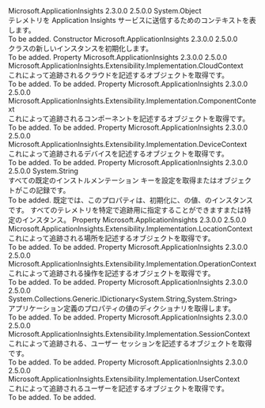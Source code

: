<Type Name="TelemetryContext" FullName="Microsoft.ApplicationInsights.DataContracts.TelemetryContext">
  <TypeSignature Language="C#" Value="public sealed class TelemetryContext" />
  <TypeSignature Language="ILAsm" Value=".class public auto ansi sealed beforefieldinit TelemetryContext extends System.Object" />
  <TypeSignature Language="DocId" Value="T:Microsoft.ApplicationInsights.DataContracts.TelemetryContext" />
  <TypeSignature Language="VB.NET" Value="Public NotInheritable Class TelemetryContext" />
  <TypeSignature Language="F#" Value="type TelemetryContext = class" />
  <AssemblyInfo>
    <AssemblyName>Microsoft.ApplicationInsights</AssemblyName>
    <AssemblyVersion>2.3.0.0</AssemblyVersion>
    <AssemblyVersion>2.5.0.0</AssemblyVersion>
  </AssemblyInfo>
  <Base>
    <BaseTypeName>System.Object</BaseTypeName>
  </Base>
  <Interfaces />
  <Docs>
    <summary>
            テレメトリを Application Insights サービスに送信するためのコンテキストを表します。
            </summary>
    <remarks>To be added.</remarks>
  </Docs>
  <Members>
    <Member MemberName=".ctor">
      <MemberSignature Language="C#" Value="public TelemetryContext ();" />
      <MemberSignature Language="ILAsm" Value=".method public hidebysig specialname rtspecialname instance void .ctor() cil managed" />
      <MemberSignature Language="DocId" Value="M:Microsoft.ApplicationInsights.DataContracts.TelemetryContext.#ctor" />
      <MemberSignature Language="VB.NET" Value="Public Sub New ()" />
      <MemberType>Constructor</MemberType>
      <AssemblyInfo>
        <AssemblyName>Microsoft.ApplicationInsights</AssemblyName>
        <AssemblyVersion>2.3.0.0</AssemblyVersion>
        <AssemblyVersion>2.5.0.0</AssemblyVersion>
      </AssemblyInfo>
      <Parameters />
      <Docs>
        <summary>
            <see cref="T:Microsoft.ApplicationInsights.DataContracts.TelemetryContext" /> クラスの新しいインスタンスを初期化します。
            </summary>
        <remarks>To be added.</remarks>
      </Docs>
    </Member>
    <Member MemberName="Cloud">
      <MemberSignature Language="C#" Value="public Microsoft.ApplicationInsights.Extensibility.Implementation.CloudContext Cloud { get; }" />
      <MemberSignature Language="ILAsm" Value=".property instance class Microsoft.ApplicationInsights.Extensibility.Implementation.CloudContext Cloud" />
      <MemberSignature Language="DocId" Value="P:Microsoft.ApplicationInsights.DataContracts.TelemetryContext.Cloud" />
      <MemberSignature Language="VB.NET" Value="Public ReadOnly Property Cloud As CloudContext" />
      <MemberSignature Language="F#" Value="member this.Cloud : Microsoft.ApplicationInsights.Extensibility.Implementation.CloudContext" Usage="Microsoft.ApplicationInsights.DataContracts.TelemetryContext.Cloud" />
      <MemberType>Property</MemberType>
      <AssemblyInfo>
        <AssemblyName>Microsoft.ApplicationInsights</AssemblyName>
        <AssemblyVersion>2.3.0.0</AssemblyVersion>
        <AssemblyVersion>2.5.0.0</AssemblyVersion>
      </AssemblyInfo>
      <ReturnValue>
        <ReturnType>Microsoft.ApplicationInsights.Extensibility.Implementation.CloudContext</ReturnType>
      </ReturnValue>
      <Docs>
        <summary>
            これによって追跡されるクラウドを記述するオブジェクトを取得<see cref="T:Microsoft.ApplicationInsights.DataContracts.TelemetryContext" />です。
            </summary>
        <value>To be added.</value>
        <remarks>To be added.</remarks>
      </Docs>
    </Member>
    <Member MemberName="Component">
      <MemberSignature Language="C#" Value="public Microsoft.ApplicationInsights.Extensibility.Implementation.ComponentContext Component { get; }" />
      <MemberSignature Language="ILAsm" Value=".property instance class Microsoft.ApplicationInsights.Extensibility.Implementation.ComponentContext Component" />
      <MemberSignature Language="DocId" Value="P:Microsoft.ApplicationInsights.DataContracts.TelemetryContext.Component" />
      <MemberSignature Language="VB.NET" Value="Public ReadOnly Property Component As ComponentContext" />
      <MemberSignature Language="F#" Value="member this.Component : Microsoft.ApplicationInsights.Extensibility.Implementation.ComponentContext" Usage="Microsoft.ApplicationInsights.DataContracts.TelemetryContext.Component" />
      <MemberType>Property</MemberType>
      <AssemblyInfo>
        <AssemblyName>Microsoft.ApplicationInsights</AssemblyName>
        <AssemblyVersion>2.3.0.0</AssemblyVersion>
        <AssemblyVersion>2.5.0.0</AssemblyVersion>
      </AssemblyInfo>
      <ReturnValue>
        <ReturnType>Microsoft.ApplicationInsights.Extensibility.Implementation.ComponentContext</ReturnType>
      </ReturnValue>
      <Docs>
        <summary>
            これによって追跡されるコンポーネントを記述するオブジェクトを取得<see cref="T:Microsoft.ApplicationInsights.DataContracts.TelemetryContext" />です。
            </summary>
        <value>To be added.</value>
        <remarks>To be added.</remarks>
      </Docs>
    </Member>
    <Member MemberName="Device">
      <MemberSignature Language="C#" Value="public Microsoft.ApplicationInsights.Extensibility.Implementation.DeviceContext Device { get; }" />
      <MemberSignature Language="ILAsm" Value=".property instance class Microsoft.ApplicationInsights.Extensibility.Implementation.DeviceContext Device" />
      <MemberSignature Language="DocId" Value="P:Microsoft.ApplicationInsights.DataContracts.TelemetryContext.Device" />
      <MemberSignature Language="VB.NET" Value="Public ReadOnly Property Device As DeviceContext" />
      <MemberSignature Language="F#" Value="member this.Device : Microsoft.ApplicationInsights.Extensibility.Implementation.DeviceContext" Usage="Microsoft.ApplicationInsights.DataContracts.TelemetryContext.Device" />
      <MemberType>Property</MemberType>
      <AssemblyInfo>
        <AssemblyName>Microsoft.ApplicationInsights</AssemblyName>
        <AssemblyVersion>2.3.0.0</AssemblyVersion>
        <AssemblyVersion>2.5.0.0</AssemblyVersion>
      </AssemblyInfo>
      <ReturnValue>
        <ReturnType>Microsoft.ApplicationInsights.Extensibility.Implementation.DeviceContext</ReturnType>
      </ReturnValue>
      <Docs>
        <summary>
            これによって追跡されるデバイスを記述するオブジェクトを取得<see cref="T:Microsoft.ApplicationInsights.DataContracts.TelemetryContext" />です。
            </summary>
        <value>To be added.</value>
        <remarks>To be added.</remarks>
      </Docs>
    </Member>
    <Member MemberName="InstrumentationKey">
      <MemberSignature Language="C#" Value="public string InstrumentationKey { get; set; }" />
      <MemberSignature Language="ILAsm" Value=".property instance string InstrumentationKey" />
      <MemberSignature Language="DocId" Value="P:Microsoft.ApplicationInsights.DataContracts.TelemetryContext.InstrumentationKey" />
      <MemberSignature Language="VB.NET" Value="Public Property InstrumentationKey As String" />
      <MemberSignature Language="F#" Value="member this.InstrumentationKey : string with get, set" Usage="Microsoft.ApplicationInsights.DataContracts.TelemetryContext.InstrumentationKey" />
      <MemberType>Property</MemberType>
      <AssemblyInfo>
        <AssemblyName>Microsoft.ApplicationInsights</AssemblyName>
        <AssemblyVersion>2.3.0.0</AssemblyVersion>
        <AssemblyVersion>2.5.0.0</AssemblyVersion>
      </AssemblyInfo>
      <ReturnValue>
        <ReturnType>System.String</ReturnType>
      </ReturnValue>
      <Docs>
        <summary>
            すべての既定のインストルメンテーション キーを設定を取得または<see cref="T:Microsoft.ApplicationInsights.Channel.ITelemetry" />オブジェクトがこの記録<see cref="T:Microsoft.ApplicationInsights.DataContracts.TelemetryContext" />です。
            </summary>
        <value>To be added.</value>
        <remarks>
            既定では、このプロパティは、初期化に、<see cref="P:Microsoft.ApplicationInsights.Extensibility.TelemetryConfiguration.InstrumentationKey" />の値、<see cref="P:Microsoft.ApplicationInsights.Extensibility.TelemetryConfiguration.Active" />のインスタンス<see cref="T:Microsoft.ApplicationInsights.Extensibility.TelemetryConfiguration" />です。 すべてのテレメトリを特定で追跡用に指定することができます<see cref="T:Microsoft.ApplicationInsights.TelemetryClient" />または特定の<see cref="T:Microsoft.ApplicationInsights.Channel.ITelemetry" />インスタンス。
            </remarks>
      </Docs>
    </Member>
    <Member MemberName="Location">
      <MemberSignature Language="C#" Value="public Microsoft.ApplicationInsights.Extensibility.Implementation.LocationContext Location { get; }" />
      <MemberSignature Language="ILAsm" Value=".property instance class Microsoft.ApplicationInsights.Extensibility.Implementation.LocationContext Location" />
      <MemberSignature Language="DocId" Value="P:Microsoft.ApplicationInsights.DataContracts.TelemetryContext.Location" />
      <MemberSignature Language="VB.NET" Value="Public ReadOnly Property Location As LocationContext" />
      <MemberSignature Language="F#" Value="member this.Location : Microsoft.ApplicationInsights.Extensibility.Implementation.LocationContext" Usage="Microsoft.ApplicationInsights.DataContracts.TelemetryContext.Location" />
      <MemberType>Property</MemberType>
      <AssemblyInfo>
        <AssemblyName>Microsoft.ApplicationInsights</AssemblyName>
        <AssemblyVersion>2.3.0.0</AssemblyVersion>
        <AssemblyVersion>2.5.0.0</AssemblyVersion>
      </AssemblyInfo>
      <ReturnValue>
        <ReturnType>Microsoft.ApplicationInsights.Extensibility.Implementation.LocationContext</ReturnType>
      </ReturnValue>
      <Docs>
        <summary>
            これによって追跡される場所を記述するオブジェクトを取得<see cref="T:Microsoft.ApplicationInsights.DataContracts.TelemetryContext" />です。
            </summary>
        <value>To be added.</value>
        <remarks>To be added.</remarks>
      </Docs>
    </Member>
    <Member MemberName="Operation">
      <MemberSignature Language="C#" Value="public Microsoft.ApplicationInsights.Extensibility.Implementation.OperationContext Operation { get; }" />
      <MemberSignature Language="ILAsm" Value=".property instance class Microsoft.ApplicationInsights.Extensibility.Implementation.OperationContext Operation" />
      <MemberSignature Language="DocId" Value="P:Microsoft.ApplicationInsights.DataContracts.TelemetryContext.Operation" />
      <MemberSignature Language="VB.NET" Value="Public ReadOnly Property Operation As OperationContext" />
      <MemberSignature Language="F#" Value="member this.Operation : Microsoft.ApplicationInsights.Extensibility.Implementation.OperationContext" Usage="Microsoft.ApplicationInsights.DataContracts.TelemetryContext.Operation" />
      <MemberType>Property</MemberType>
      <AssemblyInfo>
        <AssemblyName>Microsoft.ApplicationInsights</AssemblyName>
        <AssemblyVersion>2.3.0.0</AssemblyVersion>
        <AssemblyVersion>2.5.0.0</AssemblyVersion>
      </AssemblyInfo>
      <ReturnValue>
        <ReturnType>Microsoft.ApplicationInsights.Extensibility.Implementation.OperationContext</ReturnType>
      </ReturnValue>
      <Docs>
        <summary>
            これによって追跡される操作を記述するオブジェクトを取得<see cref="T:Microsoft.ApplicationInsights.DataContracts.TelemetryContext" />です。
            </summary>
        <value>To be added.</value>
        <remarks>To be added.</remarks>
      </Docs>
    </Member>
    <Member MemberName="Properties">
      <MemberSignature Language="C#" Value="public System.Collections.Generic.IDictionary&lt;string,string&gt; Properties { get; }" />
      <MemberSignature Language="ILAsm" Value=".property instance class System.Collections.Generic.IDictionary`2&lt;string, string&gt; Properties" />
      <MemberSignature Language="DocId" Value="P:Microsoft.ApplicationInsights.DataContracts.TelemetryContext.Properties" />
      <MemberSignature Language="VB.NET" Value="Public ReadOnly Property Properties As IDictionary(Of String, String)" />
      <MemberSignature Language="F#" Value="member this.Properties : System.Collections.Generic.IDictionary&lt;string, string&gt;" Usage="Microsoft.ApplicationInsights.DataContracts.TelemetryContext.Properties" />
      <MemberType>Property</MemberType>
      <AssemblyInfo>
        <AssemblyName>Microsoft.ApplicationInsights</AssemblyName>
        <AssemblyVersion>2.3.0.0</AssemblyVersion>
        <AssemblyVersion>2.5.0.0</AssemblyVersion>
      </AssemblyInfo>
      <ReturnValue>
        <ReturnType>System.Collections.Generic.IDictionary&lt;System.String,System.String&gt;</ReturnType>
      </ReturnValue>
      <Docs>
        <summary>
            アプリケーション定義のプロパティの値のディクショナリを取得します。
            </summary>
        <value>To be added.</value>
        <remarks>To be added.</remarks>
      </Docs>
    </Member>
    <Member MemberName="Session">
      <MemberSignature Language="C#" Value="public Microsoft.ApplicationInsights.Extensibility.Implementation.SessionContext Session { get; }" />
      <MemberSignature Language="ILAsm" Value=".property instance class Microsoft.ApplicationInsights.Extensibility.Implementation.SessionContext Session" />
      <MemberSignature Language="DocId" Value="P:Microsoft.ApplicationInsights.DataContracts.TelemetryContext.Session" />
      <MemberSignature Language="VB.NET" Value="Public ReadOnly Property Session As SessionContext" />
      <MemberSignature Language="F#" Value="member this.Session : Microsoft.ApplicationInsights.Extensibility.Implementation.SessionContext" Usage="Microsoft.ApplicationInsights.DataContracts.TelemetryContext.Session" />
      <MemberType>Property</MemberType>
      <AssemblyInfo>
        <AssemblyName>Microsoft.ApplicationInsights</AssemblyName>
        <AssemblyVersion>2.3.0.0</AssemblyVersion>
        <AssemblyVersion>2.5.0.0</AssemblyVersion>
      </AssemblyInfo>
      <ReturnValue>
        <ReturnType>Microsoft.ApplicationInsights.Extensibility.Implementation.SessionContext</ReturnType>
      </ReturnValue>
      <Docs>
        <summary>
            これによって追跡される、ユーザー セッションを記述するオブジェクトを取得<see cref="T:Microsoft.ApplicationInsights.DataContracts.TelemetryContext" />です。
            </summary>
        <value>To be added.</value>
        <remarks>To be added.</remarks>
      </Docs>
    </Member>
    <Member MemberName="User">
      <MemberSignature Language="C#" Value="public Microsoft.ApplicationInsights.Extensibility.Implementation.UserContext User { get; }" />
      <MemberSignature Language="ILAsm" Value=".property instance class Microsoft.ApplicationInsights.Extensibility.Implementation.UserContext User" />
      <MemberSignature Language="DocId" Value="P:Microsoft.ApplicationInsights.DataContracts.TelemetryContext.User" />
      <MemberSignature Language="VB.NET" Value="Public ReadOnly Property User As UserContext" />
      <MemberSignature Language="F#" Value="member this.User : Microsoft.ApplicationInsights.Extensibility.Implementation.UserContext" Usage="Microsoft.ApplicationInsights.DataContracts.TelemetryContext.User" />
      <MemberType>Property</MemberType>
      <AssemblyInfo>
        <AssemblyName>Microsoft.ApplicationInsights</AssemblyName>
        <AssemblyVersion>2.3.0.0</AssemblyVersion>
        <AssemblyVersion>2.5.0.0</AssemblyVersion>
      </AssemblyInfo>
      <ReturnValue>
        <ReturnType>Microsoft.ApplicationInsights.Extensibility.Implementation.UserContext</ReturnType>
      </ReturnValue>
      <Docs>
        <summary>
            これによって追跡されるユーザーを記述するオブジェクトを取得<see cref="T:Microsoft.ApplicationInsights.DataContracts.TelemetryContext" />です。
            </summary>
        <value>To be added.</value>
        <remarks>To be added.</remarks>
      </Docs>
    </Member>
  </Members>
</Type>